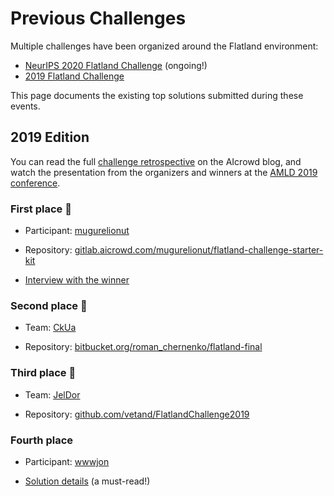 Previous Challenges
===

Multiple challenges have been organized around the Flatland environment:

- [NeurIPS 2020 Flatland Challenge](https://www.aicrowd.com/challenges/neurips-2020-flatland-challenge/) (ongoing!)
- [2019 Flatland Challenge](https://www.aicrowd.com/challenges/flatland-challenge)

This page documents the existing top solutions submitted during these events.

2019 Edition
---

You can read the full [challenge retrospective](https://www.aicrowd.com/blogs/flatland-summary) on the AIcrowd blog, and watch the presentation from the organizers and winners at the [AMLD 2019 conference](https://www.youtube.com/watch?v=rGzXsOC7qXg).

### First place 🥇

- Participant: [mugurelionut](https://www.aicrowd.com/participants/mugurelionut)

- Repository: [gitlab.aicrowd.com/mugurelionut/flatland-challenge-starter-kit](https://gitlab.aicrowd.com/mugurelionut/flatland-challenge-starter-kit)

- [Interview with the winner](https://www.aicrowd.com/blogs/flatland-mugurel)

### Second place 🥈

- Team: [CkUa](https://www.aicrowd.com/challenges/flatland-challenge/teams/CkUa)

- Repository: [bitbucket.org/roman_chernenko/flatland-final](https://bitbucket.org/roman_chernenko/flatland-final/)

### Third place 🥉

- Team: [JelDor](https://www.aicrowd.com/challenges/flatland-challenge/teams/JelDor)

- Repository: [github.com/vetand/FlatlandChallenge2019](https://github.com/vetand/FlatlandChallenge2019)

### Fourth place

- Participant: [wwwjon](https://www.aicrowd.com/participants/wwwjon)

- [Solution details](https://eprints.hsr.ch/855/) (a must-read!)